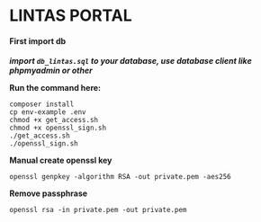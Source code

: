 # LINTAS PORTAL

#### First import db

**_import `db_lintas.sql` to your database, use database client like phpmyadmin or other_**

**Run the command here:**

```
composer install
cp env-example .env
chmod +x get_access.sh
chmod +x openssl_sign.sh
./get_access.sh
./openssl_sign.sh

```

**Manual create openssl key**

```
openssl genpkey -algorithm RSA -out private.pem -aes256
```

**Remove passphrase**

```
openssl rsa -in private.pem -out private.pem
```
